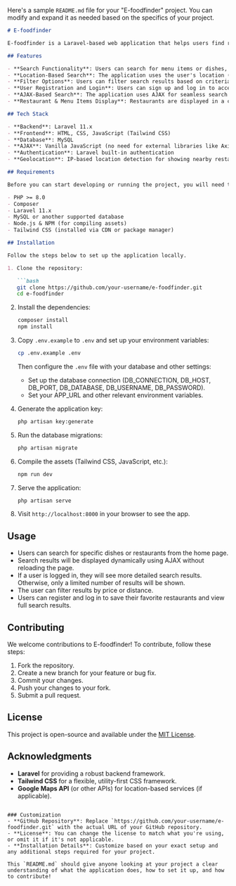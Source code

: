 Here's a sample `README.md` file for your "E-foodfinder" project. You can modify and expand it as needed based on the specifics of your project.

```markdown
# E-foodfinder

E-foodfinder is a Laravel-based web application that helps users find restaurants and menu items based on their location or search criteria. Users can search for specific dishes like "Chili Chicken," view nearby restaurants that serve it, and filter results based on price, distance, and other criteria. The application also offers user registration, login functionality, and the ability to store favorite restaurants.

## Features

- **Search Functionality**: Users can search for menu items or dishes, and the application will show nearby restaurants with relevant items.
- **Location-Based Search**: The application uses the user's location (via IP address) to show nearby restaurants.
- **Filter Options**: Users can filter search results based on criteria like price (low to high or high to low), restaurant ratings, etc.
- **User Registration and Login**: Users can sign up and log in to access more detailed results and save favorite restaurants.
- **AJAX-Based Search**: The application uses AJAX for seamless search results without reloading the page.
- **Restaurant & Menu Items Display**: Restaurants are displayed in a card format, with details of their menu items and pricing.

## Tech Stack

- **Backend**: Laravel 11.x
- **Frontend**: HTML, CSS, JavaScript (Tailwind CSS)
- **Database**: MySQL
- **AJAX**: Vanilla JavaScript (no need for external libraries like Axios)
- **Authentication**: Laravel built-in authentication
- **Geolocation**: IP-based location detection for showing nearby restaurants

## Requirements

Before you can start developing or running the project, you will need to have the following installed:

- PHP >= 8.0
- Composer
- Laravel 11.x
- MySQL or another supported database
- Node.js & NPM (for compiling assets)
- Tailwind CSS (installed via CDN or package manager)

## Installation

Follow the steps below to set up the application locally.

1. Clone the repository:

   ```bash
   git clone https://github.com/your-username/e-foodfinder.git
   cd e-foodfinder
   ```

2. Install the dependencies:

   ```bash
   composer install
   npm install
   ```

3. Copy `.env.example` to `.env` and set up your environment variables:

   ```bash
   cp .env.example .env
   ```

   Then configure the `.env` file with your database and other settings:

   - Set up the database connection (DB_CONNECTION, DB_HOST, DB_PORT, DB_DATABASE, DB_USERNAME, DB_PASSWORD).
   - Set your APP_URL and other relevant environment variables.

4. Generate the application key:

   ```bash
   php artisan key:generate
   ```

5. Run the database migrations:

   ```bash
   php artisan migrate
   ```

6. Compile the assets (Tailwind CSS, JavaScript, etc.):

   ```bash
   npm run dev
   ```

7. Serve the application:

   ```bash
   php artisan serve
   ```

8. Visit `http://localhost:8000` in your browser to see the app.

## Usage

- Users can search for specific dishes or restaurants from the home page.
- Search results will be displayed dynamically using AJAX without reloading the page.
- If a user is logged in, they will see more detailed search results. Otherwise, only a limited number of results will be shown.
- The user can filter results by price or distance.
- Users can register and log in to save their favorite restaurants and view full search results.

## Contributing

We welcome contributions to E-foodfinder! To contribute, follow these steps:

1. Fork the repository.
2. Create a new branch for your feature or bug fix.
3. Commit your changes.
4. Push your changes to your fork.
5. Submit a pull request.

## License

This project is open-source and available under the [MIT License](LICENSE).

## Acknowledgments

- **Laravel** for providing a robust backend framework.
- **Tailwind CSS** for a flexible, utility-first CSS framework.
- **Google Maps API** (or other APIs) for location-based services (if applicable).

```

### Customization
- **GitHub Repository**: Replace `https://github.com/your-username/e-foodfinder.git` with the actual URL of your GitHub repository.
- **License**: You can change the license to match what you're using, or omit it if it's not applicable.
- **Installation Details**: Customize based on your exact setup and any additional steps required for your project.

This `README.md` should give anyone looking at your project a clear understanding of what the application does, how to set it up, and how to contribute!